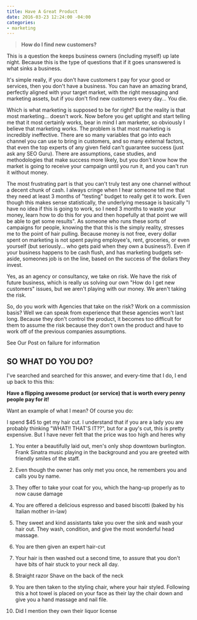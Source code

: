 ```yaml
---
title: Have A Great Product
date: 2016-03-23 12:24:00 -04:00
categories:
- marketing
---
```


> **How do I find new customers?**

This is a question the keeps business owners (including myself) up late night.  Because this is the type of questions that if it goes unanswered is what sinks a business. 

It's simple really, if you don't have customers t pay for your good or services, then you don't have a business. You can have an amazing brand, perfectly aligned with your target market, with the right messaging and marketing assets, but if you don't find new customers every day... You die.

Which is what marketing is supposed to be for right? But the reality is that most marketing... doesn't work. Now before you get uptight and start telling me that it most certainly works, bear in mind I am marketer, so obviously I believe that marketing works. The problem is that most marketing is incredibly ineffective. There are so many variables that go into each channel you can use to bring in customers, and so many external factors, that even the top experts of any given field can't guarantee success (just ask any SEO Guru). There are assumptions, case studies, and methodologies that make success more likely, but you don't know how the market is going to receive your campaign until you run it, and you can't run it without money. 

The most frustrating part is that you can't truly test any one channel without a decent chunk of cash. I always cringe when I hear someone tell me that they need at least 3 months of "testing" budget to really get it to work. Even though this makes sense statistically, the underlying message is basically "I have no idea if this is going to work, so I need 3 months to waste your money, learn how to do this for you and then hopefully at that point we will be able to get some results". As someone who runs these sorts of campaigns for people, knowing the that this is the simply reality, stresses me to the point of hair pulling. Because money is not free, every dollar spent on marketing is not spent paying employee's, rent, groceries, or even yourself (but seriously... who gets paid when they own a business?). Even if your business happens to be cash flush, and has marketing budgets set-aside, someones job is on the line, based on the success of the dollars they invest.

Yes, as an agency or consultancy, we take on risk. We have the risk of future business, which is really us solving our own "How do I get new customers" issues, but we aren't playing with our money. We aren't taking the risk.

So, do you work with Agencies that take on the risk? Work on a commission basis? Well we can speak from experience that these agencies won't last long. Because they don't control the product, it becomes too difficult for them to assume the risk because they don't own the product and have to work off of the previous companies assumptions.

See Our Post on failure for information

SO WHAT DO YOU DO?
------------------

I've searched and searched for this answer, and every-time that I do, I end up back to this this:

**Have a flipping awesome product (or service) that is worth every penny people pay for it!**

Want an example of what I mean? Of course you do:

I spend $45 to get my hair cut. I understand that if you are a lady you are probably thinking "WHAT!! THAT'S IT??", but for a guy's cut, this is pretty expensive. But I have never felt that the price was too high and heres why

1. You enter a beautifully laid out, men's only shop downtown burlington. Frank Sinatra music playing in the background and you are greeted with friendly smiles of the staff.

2. Even though the owner has only met you once, he remembers you and calls you by name.

3. They offer to take your coat for you, which the hang-up properly as to now cause damage

4. You are offered a delicious espresso and based biscotti (baked by his Italian mother in-law) 

5. They sweet and kind assistants take you over the sink and wash your hair out. They wash, condition, and give the most wonderful head massage.

6. You are then given an expert hair-cut

7. Your hair is then washed out a second time, to assure that you don't have bits of hair stuck to your neck all day.

8. Straight razor Shave on the back of the neck

9. You are then taken to the styling chair, where your hair styled. Following this a hot towel is placed on your face as their lay the chair down and give you a hand massage and nail file.

10. Did I mention they own their liquor license